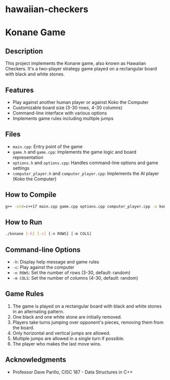 # hawaiian-checkers


# Konane Game

## Description

This project implements the Konane game, also known as Hawaiian Checkers. It's a two-player strategy game played on a rectangular board with black and white stones.

## Features

- Play against another human player or against Koko the Computer
- Customizable board size (3-30 rows, 4-30 columns)
- Command-line interface with various options
- Implements game rules including multiple jumps

## Files

- `main.cpp`: Entry point of the game
- `game.h` and `game.cpp`: Implements the game logic and board representation
- `options.h` and `options.cpp`: Handles command-line options and game settings
- `computer_player.h` and `computer_player.cpp`: Implements the AI player (Koko the Computer)

## How to Compile

```bash
g++ -std=c++17 main.cpp game.cpp options.cpp computer_player.cpp -o konane
```

## How to Run

```bash
./konane [-h] [-c] [-n ROWS] [-m COLS]
```

## Command-line Options

- `-h`: Display help message and game rules
- `-c`: Play against the computer
- `-n ROWS`: Set the number of rows (3-30, default: random)
- `-m COLS`: Set the number of columns (4-30, default: random)

## Game Rules

1. The game is played on a rectangular board with black and white stones in an alternating pattern.
2. One black and one white stone are initially removed.
3. Players take turns jumping over opponent's pieces, removing them from the board.
4. Only horizontal and vertical jumps are allowed.
5. Multiple jumps are allowed in a single turn if possible.
6. The player who makes the last move wins.

## Acknowledgments

- Professor Dave Parillo, CISC 187 - Data Structures in C++

```
